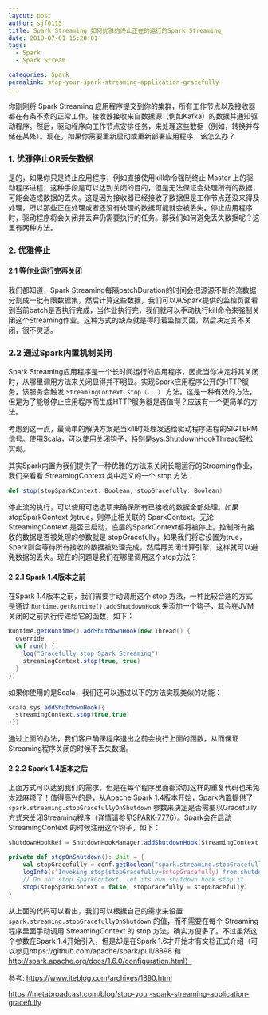 ```yaml
---
layout: post
author: sjf0115
title: Spark Streaming 如何优雅的终止正在的运行的Spark Streaming
date: 2018-07-01 15:28:01
tags:
  - Spark
  - Spark Stream

categories: Spark
permalink: stop-your-spark-streaming-application-gracefully
---
```


你刚刚将 Spark Streaming 应用程序提交到你的集群，所有工作节点以及接收器都在有条不紊的正常工作。接收器接收来自数据源（例如Kafka）的数据并通知驱动程序。然后，驱动程序向工作节点安排任务，来处理这些数据（例如，转换并存储在某处）。现在，如果你需要重新启动或重新部署应用程序，该怎么办？

### 1. 优雅停止OR丢失数据

是的，如果你只是终止应用程序，例如直接使用kill命令强制终止 Master 上的驱动程序进程，这种手段是可以达到关闭的目的，但是无法保证会处理所有的数据，可能会造成数据的丢失。这是因为接收器已经接收了数据但是工作节点还没来得及处理，所以那些正在处理或者还没有处理的数据可能就会被丢失。停止应用程序时，驱动程序将会关闭并丢弃仍需要执行的任务。那我们如何避免丢失数据呢？这里有两种方法。

### 2. 优雅停止

#### 2.1 等作业运行完再关闭

我们都知道，Spark Streaming每隔batchDuration的时间会把源源不断的流数据分割成一批有限数据集，然后计算这些数据，我们可以从Spark提供的监控页面看到当前batch是否执行完成，当作业执行完，我们就可以手动执行kill命令来强制关闭这个Streaming作业。这种方式的缺点就是得盯着监控页面，然后决定关不关闭，很不灵活。

### 2.2 通过Spark内置机制关闭

Spark Streaming应用程序是一个长时间运行的应用程序，因此当你决定将其关闭时，从哪里调用方法来关闭显得并不明显。实现Spark应用程序公开的HTTP服务，该服务会触发 `StreamingContext.stop（...）` 方法。这是一种有效的方法，但是为了能够停止应用程序而生成HTTP服务器是否值得？应该有一个更简单的方法。

考虑到这一点，最简单的解决方案是当kill时处理发送给驱动程序进程的SIGTERM信号。使用Scala，可以使用关闭钩子，特别是sys.ShutdownHookThread轻松实现。

其实Spark内置为我们提供了一种优雅的方法来关闭长期运行的Streaming作业，我们来看看 StreamingContext 类中定义的一个 stop 方法：
```scala
def stop(stopSparkContext: Boolean, stopGracefully: Boolean)
```
停止流的执行，可以使用可选选项来确保所有已接收的数据全部处理。如果 stopSparkContext 为true，则停止相关联的 SparkContext。无论 StreamingContext 是否已启动，底层的SparkContext都将被停止。控制所有接收的数据是否被处理的参数就是 stopGracefully，如果我们将它设置为true，Spark则会等待所有接收的数据被处理完成，然后再关闭计算引擎，这样就可以避免数据的丢失。现在的问题是我们在哪里调用这个stop方法？

#### 2.2.1 Spark 1.4版本之前

在Spark 1.4版本之前，我们需要手动调用这个 stop 方法，一种比较合适的方式是通过 `Runtime.getRuntime().addShutdownHook` 来添加一个钩子，其会在JVM关闭的之前执行传递给它的函数，如下：
```scala
Runtime.getRuntime().addShutdownHook(new Thread() {
  override
  def run() {
    log("Gracefully stop Spark Streaming")
    streamingContext.stop(true, true)
  }
})
```
如果你使用的是Scala，我们还可以通过以下的方法实现类似的功能：
```scala
scala.sys.addShutdownHook({
  streamingContext.stop(true,true)
)})
```
通过上面的办法，我们客户确保程序退出之前会执行上面的函数，从而保证Streaming程序关闭的时候不丢失数据。

#### 2.2.2 Spark 1.4版本之后

上面方式可以达到我们的需求，但是在每个程序里面都添加这样的重复代码也未免太过麻烦了！值得高兴的是，从Apache Spark 1.4版本开始，Spark内置提供了 `spark.streaming.stopGracefullyOnShutdown` 参数来决定是否需要以Gracefully方式来关闭Streaming程序（详情请参见[SPARK-7776](https://issues.apache.org/jira/browse/SPARK-7776)）。Spark会在启动 StreamingContext 的时候注册这个钩子，如下：
```scala
shutdownHookRef = ShutdownHookManager.addShutdownHook(StreamingContext.SHUTDOWN_HOOK_PRIORITY)(stopOnShutdown)

private def stopOnShutdown(): Unit = {
    val stopGracefully = conf.getBoolean("spark.streaming.stopGracefullyOnShutdown", false)
    logInfo(s"Invoking stop(stopGracefully=$stopGracefully) from shutdown hook")
    // Do not stop SparkContext, let its own shutdown hook stop it
    stop(stopSparkContext = false, stopGracefully = stopGracefully)
}
```
从上面的代码可以看出，我们可以根据自己的需求来设置 `spark.streaming.stopGracefullyOnShutdown` 的值，而不需要在每个 Streaming 程序里面手动调用 StreamingContext 的 stop 方法，确实方便多了。不过虽然这个参数在Spark 1.4开始引入，但是却是在Spark 1.6才开始才有文档正式介绍（可以参见https://github.com/apache/spark/pull/8898 和 http://spark.apache.org/docs/1.6.0/configuration.html）

参考: https://www.iteblog.com/archives/1890.html

https://metabroadcast.com/blog/stop-your-spark-streaming-application-gracefully
